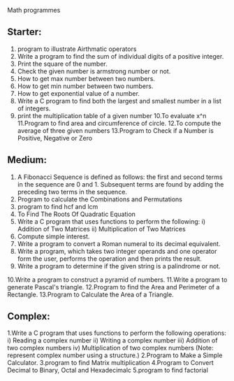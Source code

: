 Math programmes

## Starter: 

1. program to illustrate Airthmatic operators
2. Write a program to find the sum of individual digits of a positive integer.
3. Print the square of the number.
4. Check the given number is armstrong number or not.
5. How to get max number between two numbers.
6. How to get min number between two numbers.
7. How to get exponential value of a number.
8. Write a C program to find both the largest and smallest number in a list of integers.
9. print the multiplication table of a given number
10.To evaluate x^n
11.Program to find area and circumference of circle.
12.To compute the average of three given numbers 
13.Program to Check if a Number is Positive, Negative or Zero


## Medium:

1. A Fibonacci Sequence is defined as follows: the first and second terms in the sequence are 0 and 1. Subsequent terms are found by          adding the preceding two terms in the sequence. 
2. Program to calculate the Combinations and Permutations
3. program to find hcf and lcm
4. To Find The Roots Of Quadratic Equation
5. Write a C program that uses functions to perform the following:
   i) Addition of Two Matrices
   ii) Multiplication of Two Matrices
6. Compute simple interest.
7. Write a program to convert a Roman numeral to its decimal equivalent.
8. Write a program, which takes two integer operands and one operator form the user,
   performs the operation and then prints the result.
9. Write a program to determine if the given string is a palindrome or not.

10.Write a  program to construct a pyramid of numbers. 
11.Write a program to generate Pascal's triangle.
12.Program to find the Area and Perimeter of a Rectangle.
13.Program to Calculate the Area of a Triangle.

## Complex:

1.Write a C program that uses functions to perform the following operations: 
  i) Reading a complex number
  ii) Writing a complex number
  iii) Addition of two complex numbers
  iv) Multiplication of two complex numbers (Note: represent complex number using a structure.)
2.Program to Make a Simple Calculator.
3.program to find Matrix multiplication
4.Program to Convert Decimal to Binary, Octal and Hexadecimalc
5.program to find factorial
